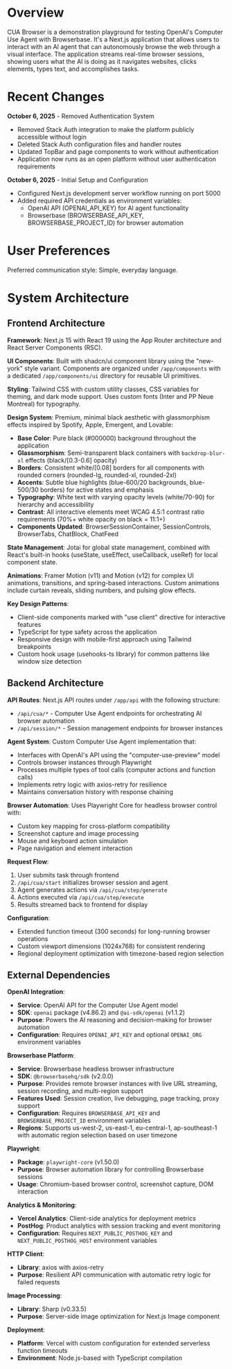 # Overview

CUA Browser is a demonstration playground for testing OpenAI's Computer Use Agent with Browserbase. It's a Next.js application that allows users to interact with an AI agent that can autonomously browse the web through a visual interface. The application streams real-time browser sessions, showing users what the AI is doing as it navigates websites, clicks elements, types text, and accomplishes tasks.

# Recent Changes

**October 6, 2025** - Removed Authentication System
- Removed Stack Auth integration to make the platform publicly accessible without login
- Deleted Stack Auth configuration files and handler routes
- Updated TopBar and page components to work without authentication
- Application now runs as an open platform without user authentication requirements

**October 6, 2025** - Initial Setup and Configuration
- Configured Next.js development server workflow running on port 5000
- Added required API credentials as environment variables:
  - OpenAI API (OPENAI_API_KEY) for AI agent functionality
  - Browserbase (BROWSERBASE_API_KEY, BROWSERBASE_PROJECT_ID) for browser automation

# User Preferences

Preferred communication style: Simple, everyday language.

# System Architecture

## Frontend Architecture

**Framework**: Next.js 15 with React 19 using the App Router architecture and React Server Components (RSC).

**UI Components**: Built with shadcn/ui component library using the "new-york" style variant. Components are organized under `/app/components` with a dedicated `/app/components/ui` directory for reusable UI primitives.

**Styling**: Tailwind CSS with custom utility classes, CSS variables for theming, and dark mode support. Uses custom fonts (Inter and PP Neue Montreal) for typography.

**Design System**: Premium, minimal black aesthetic with glassmorphism effects inspired by Spotify, Apple, Emergent, and Lovable:
- **Base Color**: Pure black (#000000) background throughout the application
- **Glassmorphism**: Semi-transparent black containers with `backdrop-blur-xl` effects (black/[0.3-0.6] opacity)
- **Borders**: Consistent white/[0.08] borders for all components with rounded corners (rounded-lg, rounded-xl, rounded-2xl)
- **Accents**: Subtle blue highlights (blue-600/20 backgrounds, blue-500/30 borders) for active states and emphasis
- **Typography**: White text with varying opacity levels (white/70-90) for hierarchy and accessibility
- **Contrast**: All interactive elements meet WCAG 4.5:1 contrast ratio requirements (70%+ white opacity on black = 11:1+)
- **Components Updated**: BrowserSessionContainer, SessionControls, BrowserTabs, ChatBlock, ChatFeed

**State Management**: Jotai for global state management, combined with React's built-in hooks (useState, useEffect, useCallback, useRef) for local component state.

**Animations**: Framer Motion (v11) and Motion (v12) for complex UI animations, transitions, and spring-based interactions. Custom animations include curtain reveals, sliding numbers, and pulsing glow effects.

**Key Design Patterns**:
- Client-side components marked with "use client" directive for interactive features
- TypeScript for type safety across the application
- Responsive design with mobile-first approach using Tailwind breakpoints
- Custom hook usage (usehooks-ts library) for common patterns like window size detection

## Backend Architecture

**API Routes**: Next.js API routes under `/app/api` with the following structure:
- `/api/cua/*` - Computer Use Agent endpoints for orchestrating AI browser automation
- `/api/session/*` - Session management endpoints for browser instances

**Agent System**: Custom Computer Use Agent implementation that:
- Interfaces with OpenAI's API using the "computer-use-preview" model
- Controls browser instances through Playwright
- Processes multiple types of tool calls (computer actions and function calls)
- Implements retry logic with axios-retry for resilience
- Maintains conversation history with response chaining

**Browser Automation**: Uses Playwright Core for headless browser control with:
- Custom key mapping for cross-platform compatibility
- Screenshot capture and image processing
- Mouse and keyboard action simulation
- Page navigation and element interaction

**Request Flow**:
1. User submits task through frontend
2. `/api/cua/start` initializes browser session and agent
3. Agent generates actions via `/api/cua/step/generate`
4. Actions executed via `/api/cua/step/execute`
5. Results streamed back to frontend for display

**Configuration**:
- Extended function timeout (300 seconds) for long-running browser operations
- Custom viewport dimensions (1024x768) for consistent rendering
- Regional deployment optimization with timezone-based region selection

## External Dependencies

**OpenAI Integration**:
- **Service**: OpenAI API for the Computer Use Agent model
- **SDK**: `openai` package (v4.86.2) and `@ai-sdk/openai` (v1.1.2)
- **Purpose**: Powers the AI reasoning and decision-making for browser automation
- **Configuration**: Requires `OPENAI_API_KEY` and optional `OPENAI_ORG` environment variables

**Browserbase Platform**:
- **Service**: Browserbase headless browser infrastructure
- **SDK**: `@browserbasehq/sdk` (v2.0.0)
- **Purpose**: Provides remote browser instances with live URL streaming, session recording, and multi-region support
- **Features Used**: Session creation, live debugging, page tracking, proxy support
- **Configuration**: Requires `BROWSERBASE_API_KEY` and `BROWSERBASE_PROJECT_ID` environment variables
- **Regions**: Supports us-west-2, us-east-1, eu-central-1, ap-southeast-1 with automatic region selection based on user timezone

**Playwright**:
- **Package**: `playwright-core` (v1.50.0)
- **Purpose**: Browser automation library for controlling Browserbase sessions
- **Usage**: Chromium-based browser control, screenshot capture, DOM interaction

**Analytics & Monitoring**:
- **Vercel Analytics**: Client-side analytics for deployment metrics
- **PostHog**: Product analytics with session tracking and event monitoring
- **Configuration**: Requires `NEXT_PUBLIC_POSTHOG_KEY` and `NEXT_PUBLIC_POSTHOG_HOST` environment variables

**HTTP Client**:
- **Library**: axios with axios-retry
- **Purpose**: Resilient API communication with automatic retry logic for failed requests

**Image Processing**:
- **Library**: Sharp (v0.33.5)
- **Purpose**: Server-side image optimization for Next.js Image component

**Deployment**:
- **Platform**: Vercel with custom configuration for extended serverless function timeouts
- **Environment**: Node.js-based with TypeScript compilation